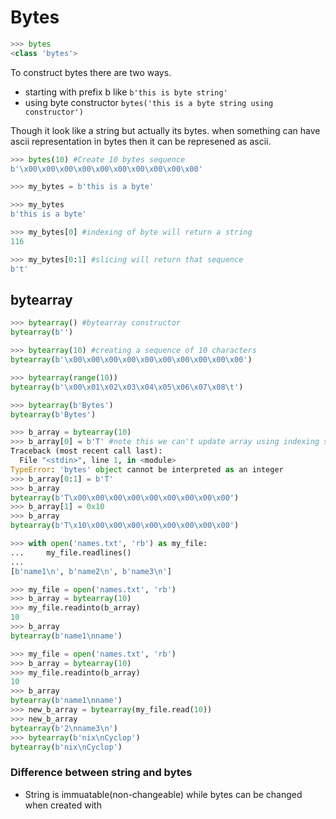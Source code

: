 # Bytes

```python
>>> bytes
<class 'bytes'>
```

To construct bytes there are two ways.

- starting with prefix b like `b'this is byte string'`
- using byte constructor `bytes('this is a byte string using constructor')`

Though it look like a string but actually its bytes. when something can have ascii representation in bytes then it can be represened as ascii.

```python
>>> bytes(10) #Create 10 bytes sequence
b'\x00\x00\x00\x00\x00\x00\x00\x00\x00\x00' 

>>> my_bytes = b'this is a byte'

>>> my_bytes
b'this is a byte'

>>> my_bytes[0] #indexing of byte will return a string
116

>>> my_bytes[0:1] #slicing will return that sequence
b't'

```

## bytearray

```python
>>> bytearray() #bytearray constructor
bytearray(b'')

>>> bytearray(10) #creating a sequence of 10 characters
bytearray(b'\x00\x00\x00\x00\x00\x00\x00\x00\x00\x00')

>>> bytearray(range(10))
bytearray(b'\x00\x01\x02\x03\x04\x05\x06\x07\x08\t')

>>> bytearray(b'Bytes')
bytearray(b'Bytes')

>>> b_array = bytearray(10)
>>> b_array[0] = b'T' #note this we can't update array using indexing syntax instead we will use slicing format
Traceback (most recent call last):
  File "<stdin>", line 1, in <module>
TypeError: 'bytes' object cannot be interpreted as an integer
>>> b_array[0:1] = b'T'
>>> b_array
bytearray(b'T\x00\x00\x00\x00\x00\x00\x00\x00\x00')
>>> b_array[1] = 0x10
>>> b_array
bytearray(b'T\x10\x00\x00\x00\x00\x00\x00\x00\x00')

>>> with open('names.txt', 'rb') as my_file:
...     my_file.readlines()
... 
[b'name1\n', b'name2\n', b'name3\n']

>>> my_file = open('names.txt', 'rb')
>>> b_array = bytearray(10)
>>> my_file.readinto(b_array)
10
>>> b_array
bytearray(b'name1\nname')

>>> my_file = open('names.txt', 'rb')
>>> b_array = bytearray(10)
>>> my_file.readinto(b_array)
10
>>> b_array
bytearray(b'name1\nname')
>>> new_b_array = bytearray(my_file.read(10))
>>> new_b_array
bytearray(b'2\nname3\n')
>>> bytearray(b'nix\nCyclop')
bytearray(b'nix\nCyclop')


```

### Difference between string and bytes

- String is immuatable(non-changeable) while bytes can be changed when created with 
